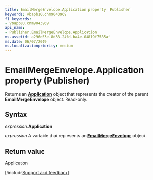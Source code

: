 ```yaml
---
title: EmailMergeEnvelope.Application property (Publisher)
keywords: vbapb10.chm9043969
f1_keywords:
- vbapb10.chm9043969
api_name:
- Publisher.EmailMergeEnvelope.Application
ms.assetid: a296d63e-8d33-24fd-ba4e-08819f7585af
ms.date: 06/07/2019
ms.localizationpriority: medium
---
```



# EmailMergeEnvelope.Application property (Publisher)

Returns an **[Application](Publisher.Application.md)** object that represents the creator of the parent **EmailMergeEnvelope** object. Read-only.


## Syntax

_expression_.**Application**

_expression_ A variable that represents an **[EmailMergeEnvelope](Publisher.EmailMergeEnvelope.md)** object.


## Return value

Application



[!include[Support and feedback](~/includes/feedback-boilerplate.md)]